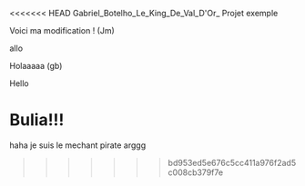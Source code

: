 <<<<<<< HEAD
Gabriel_Botelho_Le_King_De_Val_D'Or_
Projet exemple

Voici ma modification ! (Jm)

allo

Holaaaaa (gb)

Hello

Bulia!!!
=======
haha je suis le mechant pirate arggg
>>>>>>> bd953ed5e676c5cc411a976f2ad5c008cb379f7e

